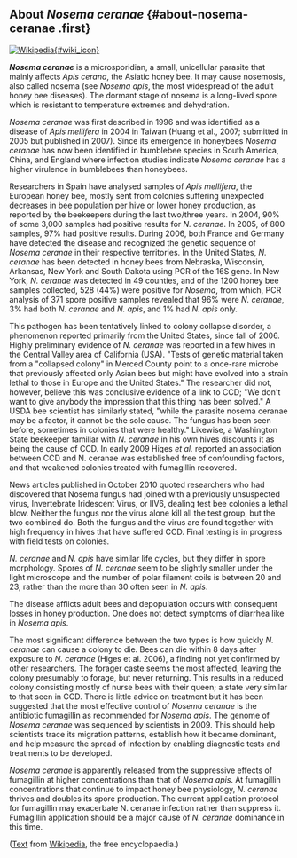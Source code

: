 About *Nosema ceranae* {#about-nosema-ceranae .first}
----------------------

[![Wikipedia](/img/wikipedia_logo_v2_en.png){#wiki_icon}](http://en.wikipedia.org/wiki/Nosema_ceranae)

***Nosema ceranae*** is a microsporidian, a small, unicellular parasite
that mainly affects *Apis cerana*, the Asiatic honey bee. It may cause
nosemosis, also called nosema (see *Nosema apis*, the most widespread of
the adult honey bee diseases). The dormant stage of nosema is a
long-lived spore which is resistant to temperature extremes and
dehydration.

*Nosema ceranae* was first described in 1996 and was identified as a
disease of *Apis mellifera* in 2004 in Taiwan (Huang et al., 2007;
submitted in 2005 but published in 2007). Since its emergence in
honeybees *Nosema ceranae* has now been identified in bumblebee species
in South America, China, and England where infection studies indicate
*Nosema ceranae* has a higher virulence in bumblebees than honeybees.

Researchers in Spain have analysed samples of *Apis mellifera*, the
European honey bee, mostly sent from colonies suffering unexpected
decreases in bee population per hive or lower honey production, as
reported by the beekeepers during the last two/three years. In 2004, 90%
of some 3,000 samples had positive results for *N. ceranae*. In 2005, of
800 samples, 97% had positive results. During 2006, both France and
Germany have detected the disease and recognized the genetic sequence of
*Nosema ceranae* in their respective territories. In the United States,
*N. ceranae* has been detected in honey bees from Nebraska, Wisconsin,
Arkansas, New York and South Dakota using PCR of the 16S gene. In New
York, *N. ceranae* was detected in 49 counties, and of the 1200 honey
bee samples collected, 528 (44%) were positive for *Nosema*, from which,
PCR analysis of 371 spore positive samples revealed that 96% were *N.
ceranae*, 3% had both *N. ceranae* and *N. apis*, and 1% had *N. apis*
only.

This pathogen has been tentatively linked to colony collapse disorder, a
phenomenon reported primarily from the United States, since fall of
2006. Highly preliminary evidence of *N. ceranae* was reported in a few
hives in the Central Valley area of California (USA). \"Tests of genetic
material taken from a \"collapsed colony\" in Merced County point to a
once-rare microbe that previously affected only Asian bees but might
have evolved into a strain lethal to those in Europe and the United
States.\" The researcher did not, however, believe this was conclusive
evidence of a link to CCD; \"We don\'t want to give anybody the
impression that this thing has been solved.\" A USDA bee scientist has
similarly stated, \"while the parasite nosema ceranae may be a factor,
it cannot be the sole cause. The fungus has been seen before, sometimes
in colonies that were healthy.\" Likewise, a Washington State beekeeper
familiar with *N. ceranae* in his own hives discounts it as being the
cause of CCD. In early 2009 Higes *et al.* reported an association
between CCD and N. ceranae was established free of confounding factors,
and that weakened colonies treated with fumagillin recovered.

News articles published in October 2010 quoted researchers who had
discovered that Nosema fungus had joined with a previously unsuspected
virus, Invertebrate Iridescent Virus, or IIV6, dealing test bee colonies
a lethal blow. Neither the fungus nor the virus alone kill all the test
group, but the two combined do. Both the fungus and the virus are found
together with high frequency in hives that have suffered CCD. Final
testing is in progress with field tests on colonies.

*N. ceranae* and *N. apis* have similar life cycles, but they differ in
spore morphology. Spores of *N. ceranae* seem to be slightly smaller
under the light microscope and the number of polar filament coils is
between 20 and 23, rather than the more than 30 often seen in *N. apis*.

The disease afflicts adult bees and depopulation occurs with consequent
losses in honey production. One does not detect symptoms of diarrhea
like in *Nosema apis*.

The most significant difference between the two types is how quickly *N.
ceranae* can cause a colony to die. Bees can die within 8 days after
exposure to *N. ceranae* (Higes et al. 2006), a finding not yet
confirmed by other researchers. The forager caste seems the most
affected, leaving the colony presumably to forage, but never returning.
This results in a reduced colony consisting mostly of nurse bees with
their queen; a state very similar to that seen in CCD. There is little
advice on treatment but it has been suggested that the most effective
control of *Nosema ceranae* is the antibiotic fumagillin as recommended
for *Nosema apis*. The genome of *Nosema ceranae* was sequenced by
scientists in 2009. This should help scientists trace its migration
patterns, establish how it became dominant, and help measure the spread
of infection by enabling diagnostic tests and treatments to be
developed.

*Nosema ceranae* is apparently released from the suppressive effects of
fumagillin at higher concentrations than that of *Nosema apis*. At
fumagillin concentrations that continue to impact honey bee physiology,
*N. ceranae* thrives and doubles its spore production. The current
application protocol for fumagillin may exacerbate N. ceranae infection
rather than suppress it. Fumagillin application should be a major cause
of *N. ceranae* dominance in this time.

([Text](http://en.wikipedia.org/wiki/Nosema_ceranae) from
[Wikipedia](http://en.wikipedia.org/), the free encyclopaedia.)
